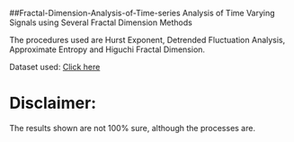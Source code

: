 ##Fractal-Dimension-Analysis-of-Time-series
Analysis of Time Varying Signals using Several Fractal Dimension Methods 

The procedures used are Hurst Exponent, Detrended Fluctuation Analysis, Approximate Entropy and Higuchi Fractal Dimension.

Dataset used: [Click here](https://drive.google.com/file/d/1T0Ce4nX8hTItZeaQtAuV-2M3CXiuW8dS/view?usp=sharing)
# Disclaimer:
The results shown are not 100% sure, although the processes are.
